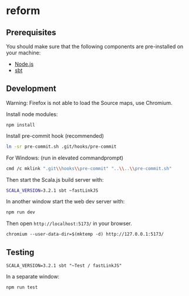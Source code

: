# reform

## Prerequisites

You should make sure that the following components are pre-installed on your machine:

 - [Node.js](https://nodejs.org/en/download/)
 - [sbt](https://www.scala-sbt.org/)

## Development

Warning: Firefox is not able to load the Source maps, use Chromium.

Install node modules:
```
npm install
```

Install pre-commit hook (recommended)

```bash
ln -sr pre-commit.sh .git/hooks/pre-commit
```
For Windows: (run in elevated commandprompt)
```bash
cmd /c mklink ".git\\hooks\\pre-commit" "..\\..\\pre-commit.sh"
```

Then start the Scala.js build server with:
```bash
SCALA_VERSION=3.2.1 sbt ~fastLinkJS
```

In another window start the web dev server with:
```bash
npm run dev
```

Then open `http://localhost:5173/` in your browser.

```
chromium --user-data-dir=$(mktemp -d) http://127.0.0.1:5173/
```

## Testing

```
SCALA_VERSION=3.2.1 sbt "~Test / fastLinkJS"
```

In a separate window:
```
npm run test
```
